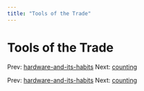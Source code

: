 ```yaml
---
title: "Tools of the Trade"
---
```


# Tools of the Trade

Prev: [hardware-and-its-habits](hardware-and-its-habits.md)
Next: [counting](counting.md)

Prev: [hardware-and-its-habits](hardware-and-its-habits.md)
Next: [counting](counting.md)
